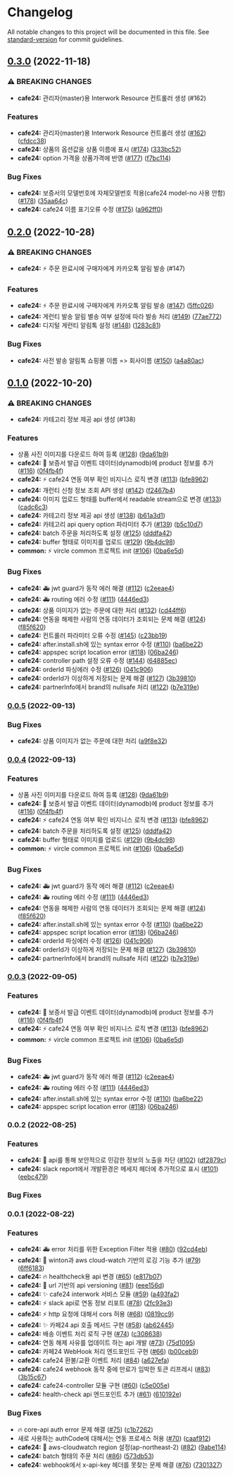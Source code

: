 # Changelog

All notable changes to this project will be documented in this file. See [standard-version](https://github.com/conventional-changelog/standard-version) for commit guidelines.

## [0.3.0](https://github.com/mass-adoption/vircle/compare/cafe24-v0.0.2...cafe24-v0.3.0) (2022-11-18)


### ⚠ BREAKING CHANGES

* **cafe24:** 관리자(master)용 Interwork Resource 컨트롤러 생성 (#162)

### Features

* **cafe24:** 관리자(master)용 Interwork Resource 컨트롤러 생성 ([#162](https://github.com/mass-adoption/vircle/issues/162)) ([cfdcc38](https://github.com/mass-adoption/vircle/commit/cfdcc3897b091023e88489907fb8695202aeff62))
* **cafe24:** 상품의 옵션값을 상품 이름에 표시 ([#174](https://github.com/mass-adoption/vircle/issues/174)) ([333bc52](https://github.com/mass-adoption/vircle/commit/333bc520349aebbe6d5e8b83f3842a50ab7f457d))
* **cafe24:** option 가격을 상품가격에 반영 ([#177](https://github.com/mass-adoption/vircle/issues/177)) ([f7bc114](https://github.com/mass-adoption/vircle/commit/f7bc1143ad88d2c6d56582addfd7d700a3db54cc))



### Bug Fixes

* **cafe24:** 보증서의 모델번호에 자체모델번호 적용(cafe24 model-no 사용 안함) ([#178](https://github.com/mass-adoption/vircle/issues/178)) ([35aa64c](https://github.com/mass-adoption/vircle/commit/35aa64ca2bb77452bb1857c951ab3f98a0f822c6))
* **cafe24:** cafe24 이름 표기오류 수정 ([#175](https://github.com/mass-adoption/vircle/issues/175)) ([a962ff0](https://github.com/mass-adoption/vircle/commit/a962ff0498c99b9eaf438261c849aaed71454f0f))


## [0.2.0](https://github.com/mass-adoption/vircle/compare/cafe24-v0.0.2...cafe24-v0.2.0) (2022-10-28)


### ⚠ BREAKING CHANGES

* **cafe24:** ⚡ 주문 완료시에 구매자에게 카카오톡 알림 발송  (#147)
### Features
* **cafe24:** ⚡ 주문 완료시에 구매자에게 카카오톡 알림 발송  ([#147](https://github.com/mass-adoption/vircle/issues/147)) ([5ffc026](https://github.com/mass-adoption/vircle/commit/5ffc026e096b93a40dc805c25e531d5fd691caa4))
* **cafe24:** 게런티 발송 알림 별송 여부 설정에 따라 발송 처리 ([#149](https://github.com/mass-adoption/vircle/issues/149)) ([77ae772](https://github.com/mass-adoption/vircle/commit/77ae7723f63e19db3e1c50643930ed45f138b0e5))
* **cafe24:** 디지털 게런티 알림톡 설정 ([#148](https://github.com/mass-adoption/vircle/issues/148)) ([1283c81](https://github.com/mass-adoption/vircle/commit/1283c81dcfb5fb50b8f0ac58063e9ca3bc23486b))


### Bug Fixes
* **cafe24:** 사전 발송 알림톡 쇼핑몰 이름 => 회사이름 ([#150](https://github.com/mass-adoption/vircle/issues/150)) ([a4a80ac](https://github.com/mass-adoption/vircle/commit/a4a80acf25c8e16ddcf7d630b953ec285a8b017c))


## [0.1.0](https://github.com/mass-adoption/vircle/compare/cafe24-v0.0.2...cafe24-v0.1.0) (2022-10-20)


### ⚠ BREAKING CHANGES

* **cafe24:** 카테고리 정보 제공 api 생성 (#138)

### Features

* 상품 사진 이미지를 다운로드 하여 등록 ([#128](https://github.com/mass-adoption/vircle/issues/128)) ([9da61b9](https://github.com/mass-adoption/vircle/commit/9da61b9576a3a57fad544612d37d35641d0cdb99))
* **cafe24:** :rocket: 보증서 발급 이벤트 데이터(dynamodb)에 product 정보를 추가 ([#116](https://github.com/mass-adoption/vircle/issues/116)) ([0f4fb4f](https://github.com/mass-adoption/vircle/commit/0f4fb4f0001de49ce59e37ac04efda963ec79df4))
* **cafe24:** :zap: cafe24 연동 여부 확인 비지니스 로직 변경 ([#113](https://github.com/mass-adoption/vircle/issues/113)) ([bfe8962](https://github.com/mass-adoption/vircle/commit/bfe89627faf3ab76c4127c09104f9d31c28078b1))
* **cafe24:** 개런티 신청 정보 조회 API 생성 ([#142](https://github.com/mass-adoption/vircle/issues/142)) ([f2467b4](https://github.com/mass-adoption/vircle/commit/f2467b468f265688f387c45189d32e3f1dfd62d2))
* **cafe24:** 이미지 업로드 형태를 buffer에서 readable stream으로 변경 ([#133](https://github.com/mass-adoption/vircle/issues/133)) ([cadc6c3](https://github.com/mass-adoption/vircle/commit/cadc6c3fb9b32bc89c42029c1f3f4681693a6e1e))
* **cafe24:** 카테고리 정보 제공 api 생성 ([#138](https://github.com/mass-adoption/vircle/issues/138)) ([b61a3d1](https://github.com/mass-adoption/vircle/commit/b61a3d16503b78e85d840fbdfd8283e4962e143a))
* **cafe24:** 카테고리 api query option 파라미터 추가 ([#139](https://github.com/mass-adoption/vircle/issues/139)) ([b5c10d7](https://github.com/mass-adoption/vircle/commit/b5c10d72a0d0501e80087176477ac4e03c900766))
* **cafe24:** batch 주문을 처리하도록 설정 ([#125](https://github.com/mass-adoption/vircle/issues/125)) ([dddfa42](https://github.com/mass-adoption/vircle/commit/dddfa425d2d1a44f50cec060fd2916d0bd2826db))
* **cafe24:** buffer 형태로 이미지를 업로드 ([#129](https://github.com/mass-adoption/vircle/issues/129)) ([9b4dc98](https://github.com/mass-adoption/vircle/commit/9b4dc98d5c923e5f28ac94e298cbbcacc8c47fda))
* **common:** ⚡ vircle common 프로젝트 init ([#106](https://github.com/mass-adoption/vircle/issues/106)) ([0ba6e5d](https://github.com/mass-adoption/vircle/commit/0ba6e5d4424c7dd01d650df70ad2dde75c371001))


### Bug Fixes

* **cafe24:** :ambulance: jwt guard가 동작 에러 해결 ([#112](https://github.com/mass-adoption/vircle/issues/112)) ([c2eeae4](https://github.com/mass-adoption/vircle/commit/c2eeae4d73408e0322f6ff4a66fa91a5353cf43c))
* **cafe24:** :ambulance: routing 에러 수정 ([#111](https://github.com/mass-adoption/vircle/issues/111)) ([4446ed3](https://github.com/mass-adoption/vircle/commit/4446ed3986a54117f35aafd15079dd6c28de6867))
* **cafe24:** 상품 이미지가 없는 주문에 대한 처리 ([#132](https://github.com/mass-adoption/vircle/issues/132)) ([cd44ff6](https://github.com/mass-adoption/vircle/commit/cd44ff6e68ca7fb2e4c3fb08e6d893084d5a5b3c))
* **cafe24:** 연동을 해제한 사람의 연동 데이터가 조회되는 문제 해결 ([#124](https://github.com/mass-adoption/vircle/issues/124)) ([f85f620](https://github.com/mass-adoption/vircle/commit/f85f620db0e88ea2c4324bb3fe396eaccc17301f))
* **cafe24:** 컨트롤러 파라미터 오류 수정 ([#145](https://github.com/mass-adoption/vircle/issues/145)) ([c23bb19](https://github.com/mass-adoption/vircle/commit/c23bb19ad74a344d6f6d93df583b8f14d8fecb60))
* **cafe24:** after.install.sh에 있는 syntax error 수정 ([#110](https://github.com/mass-adoption/vircle/issues/110)) ([ba6be22](https://github.com/mass-adoption/vircle/commit/ba6be22b69366b72ba2b7456e6c401ee0d678a0a))
* **cafe24:** appspec script location error ([#118](https://github.com/mass-adoption/vircle/issues/118)) ([06ba246](https://github.com/mass-adoption/vircle/commit/06ba24632d5a2318be70eb34afd07f13f759eb11))
* **cafe24:** controller path 설정 오류 수정 ([#144](https://github.com/mass-adoption/vircle/issues/144)) ([64885ec](https://github.com/mass-adoption/vircle/commit/64885ec493d5a14bc1c47fab0477cbe04f3e3a83))
* **cafe24:** orderId 파싱에러 수정 ([#126](https://github.com/mass-adoption/vircle/issues/126)) ([041c906](https://github.com/mass-adoption/vircle/commit/041c9063c4d6324aea8c78c86bd14c21b45f405a))
* **cafe24:** orderId가 이상하게 저장되는 문제 해결 ([#127](https://github.com/mass-adoption/vircle/issues/127)) ([3b39810](https://github.com/mass-adoption/vircle/commit/3b39810de79509cfe6529ba4d5e925b45ca6711f))
* **cafe24:** partnerInfo에서 brand의 nullsafe 처리 ([#122](https://github.com/mass-adoption/vircle/issues/122)) ([b7e319e](https://github.com/mass-adoption/vircle/commit/b7e319ee90682f357246313a906aef46ee5c24fd))

### [0.0.5](https://github.com/mass-adoption/vircle/compare/cafe24-v0.0.2...cafe24-v0.0.5) (2022-09-13)

### Bug Fixes

* **cafe24:** 상품 이미지가 없는 주문에 대한 처리 ([a9f8e32](https://github.com/mass-adoption/vircle/commit/a9f8e32941518415c5b4fbed86df728f6bde12a0))


### [0.0.4](https://github.com/mass-adoption/vircle/compare/cafe24-v0.0.2...cafe24-v0.0.4) (2022-09-13)


### Features

* 상품 사진 이미지를 다운로드 하여 등록 ([#128](https://github.com/mass-adoption/vircle/issues/128)) ([9da61b9](https://github.com/mass-adoption/vircle/commit/9da61b9576a3a57fad544612d37d35641d0cdb99))
* **cafe24:** :rocket: 보증서 발급 이벤트 데이터(dynamodb)에 product 정보를 추가 ([#116](https://github.com/mass-adoption/vircle/issues/116)) ([0f4fb4f](https://github.com/mass-adoption/vircle/commit/0f4fb4f0001de49ce59e37ac04efda963ec79df4))
* **cafe24:** :zap: cafe24 연동 여부 확인 비지니스 로직 변경 ([#113](https://github.com/mass-adoption/vircle/issues/113)) ([bfe8962](https://github.com/mass-adoption/vircle/commit/bfe89627faf3ab76c4127c09104f9d31c28078b1))
* **cafe24:** batch 주문을 처리하도록 설정 ([#125](https://github.com/mass-adoption/vircle/issues/125)) ([dddfa42](https://github.com/mass-adoption/vircle/commit/dddfa425d2d1a44f50cec060fd2916d0bd2826db))
* **cafe24:** buffer 형태로 이미지를 업로드 ([#129](https://github.com/mass-adoption/vircle/issues/129)) ([9b4dc98](https://github.com/mass-adoption/vircle/commit/9b4dc98d5c923e5f28ac94e298cbbcacc8c47fda))
* **common:** ⚡ vircle common 프로젝트 init ([#106](https://github.com/mass-adoption/vircle/issues/106)) ([0ba6e5d](https://github.com/mass-adoption/vircle/commit/0ba6e5d4424c7dd01d650df70ad2dde75c371001))


### Bug Fixes

* **cafe24:** :ambulance: jwt guard가 동작 에러 해결 ([#112](https://github.com/mass-adoption/vircle/issues/112)) ([c2eeae4](https://github.com/mass-adoption/vircle/commit/c2eeae4d73408e0322f6ff4a66fa91a5353cf43c))
* **cafe24:** :ambulance: routing 에러 수정 ([#111](https://github.com/mass-adoption/vircle/issues/111)) ([4446ed3](https://github.com/mass-adoption/vircle/commit/4446ed3986a54117f35aafd15079dd6c28de6867))
* **cafe24:** 연동을 해제한 사람의 연동 데이터가 조회되는 문제 해결 ([#124](https://github.com/mass-adoption/vircle/issues/124)) ([f85f620](https://github.com/mass-adoption/vircle/commit/f85f620db0e88ea2c4324bb3fe396eaccc17301f))
* **cafe24:** after.install.sh에 있는 syntax error 수정 ([#110](https://github.com/mass-adoption/vircle/issues/110)) ([ba6be22](https://github.com/mass-adoption/vircle/commit/ba6be22b69366b72ba2b7456e6c401ee0d678a0a))
* **cafe24:** appspec script location error ([#118](https://github.com/mass-adoption/vircle/issues/118)) ([06ba246](https://github.com/mass-adoption/vircle/commit/06ba24632d5a2318be70eb34afd07f13f759eb11))
* **cafe24:** orderId 파싱에러 수정 ([#126](https://github.com/mass-adoption/vircle/issues/126)) ([041c906](https://github.com/mass-adoption/vircle/commit/041c9063c4d6324aea8c78c86bd14c21b45f405a))
* **cafe24:** orderId가 이상하게 저장되는 문제 해결 ([#127](https://github.com/mass-adoption/vircle/issues/127)) ([3b39810](https://github.com/mass-adoption/vircle/commit/3b39810de79509cfe6529ba4d5e925b45ca6711f))
* **cafe24:** partnerInfo에서 brand의 nullsafe 처리 ([#122](https://github.com/mass-adoption/vircle/issues/122)) ([b7e319e](https://github.com/mass-adoption/vircle/commit/b7e319ee90682f357246313a906aef46ee5c24fd))

### [0.0.3](https://github.com/mass-adoption/vircle/compare/cafe24-v0.0.2...cafe24-v0.0.3) (2022-09-05)


### Features

* **cafe24:** :rocket: 보증서 발급 이벤트 데이터(dynamodb)에 product 정보를 추가 ([#116](https://github.com/mass-adoption/vircle/issues/116)) ([0f4fb4f](https://github.com/mass-adoption/vircle/commit/0f4fb4f0001de49ce59e37ac04efda963ec79df4))
* **cafe24:** :zap: cafe24 연동 여부 확인 비지니스 로직 변경 ([#113](https://github.com/mass-adoption/vircle/issues/113)) ([bfe8962](https://github.com/mass-adoption/vircle/commit/bfe89627faf3ab76c4127c09104f9d31c28078b1))
* **common:** ⚡ vircle common 프로젝트 init ([#106](https://github.com/mass-adoption/vircle/issues/106)) ([0ba6e5d](https://github.com/mass-adoption/vircle/commit/0ba6e5d4424c7dd01d650df70ad2dde75c371001))


### Bug Fixes

* **cafe24:** :ambulance: jwt guard가 동작 에러 해결 ([#112](https://github.com/mass-adoption/vircle/issues/112)) ([c2eeae4](https://github.com/mass-adoption/vircle/commit/c2eeae4d73408e0322f6ff4a66fa91a5353cf43c))
* **cafe24:** :ambulance: routing 에러 수정 ([#111](https://github.com/mass-adoption/vircle/issues/111)) ([4446ed3](https://github.com/mass-adoption/vircle/commit/4446ed3986a54117f35aafd15079dd6c28de6867))
* **cafe24:** after.install.sh에 있는 syntax error 수정 ([#110](https://github.com/mass-adoption/vircle/issues/110)) ([ba6be22](https://github.com/mass-adoption/vircle/commit/ba6be22b69366b72ba2b7456e6c401ee0d678a0a))
* **cafe24:** appspec script location error ([#118](https://github.com/mass-adoption/vircle/issues/118)) ([06ba246](https://github.com/mass-adoption/vircle/commit/06ba24632d5a2318be70eb34afd07f13f759eb11))

### 0.0.2 (2022-08-25)


### Features

* **cafe24:** :memo: api를 통해 보안적으로 민감한 정보의 노출을 차단 ([#102](https://github.com/mass-adoption/vircle/issues/102)) ([df2879c](https://github.com/mass-adoption/vircle/commit/df2879cec89d6933d45cc54f837dac088d8b312b))
* **cafe24:** slack report에서 개발환경은 메세지 헤더에 추가적으로 표시 ([#101](https://github.com/mass-adoption/vircle/issues/101)) ([eebc479](https://github.com/mass-adoption/vircle/commit/eebc47991685a8d08e2b61954470081d99039a05))


### Bug Fixes

### 0.0.1 (2022-08-22)


### Features

* **cafe24:** :ambulance: error 처리를 위한 Exception Filter 적용 ([#80](https://github.com/mass-adoption/vircle/issues/80)) ([92cd4eb](https://github.com/mass-adoption/vircle/commit/92cd4ebd25e586c7674dfa18f3644f81ab7903f8))
* **cafe24:** :art: winton과 aws cloud-watch 기반의 로깅 기능 추가 ([#79](https://github.com/mass-adoption/vircle/issues/79)) ([6ff6183](https://github.com/mass-adoption/vircle/commit/6ff61837b300f4ade5ac4540f403340aae699a39))
* **cafe24:** :fire: healthcheck용 api 변경 ([#65](https://github.com/mass-adoption/vircle/issues/65)) ([e817b07](https://github.com/mass-adoption/vircle/commit/e817b0765b7c8d1d4dec4e4b6fe22b072ed0a3c9))
* **cafe24:** :memo: url 기반의 api versioning ([#81](https://github.com/mass-adoption/vircle/issues/81)) ([eee156d](https://github.com/mass-adoption/vircle/commit/eee156d32a558b92f32e34e7eed43debb6953cd1))
* **cafe24:** :sparkles: cafe24 interwork 서비스 모듈 ([#59](https://github.com/mass-adoption/vircle/issues/59)) ([a493fa2](https://github.com/mass-adoption/vircle/commit/a493fa20e6d07dc7f80fd5b247124c6e1bab5c32))
* **cafe24:** :zap: slack api로 연동 정보 리포트 ([#78](https://github.com/mass-adoption/vircle/issues/78)) ([2fc93e3](https://github.com/mass-adoption/vircle/commit/2fc93e34bff2289b68f748c652cdb28709f60945))
* **cafe24:** ⚡ http 요청에 대해서 cors 허용 ([#68](https://github.com/mass-adoption/vircle/issues/68)) ([0819cc9](https://github.com/mass-adoption/vircle/commit/0819cc99740a743240b78f61d98406a0c120e29f))
* **cafe24:** ✨ 카페24 api 호출 메서드 구현 ([#58](https://github.com/mass-adoption/vircle/issues/58)) ([ab62445](https://github.com/mass-adoption/vircle/commit/ab62445722866cb28ebb4d3932cad8d2f816b184))
* **cafe24:** 배송 이벤트 처리 로직 구현 ([#74](https://github.com/mass-adoption/vircle/issues/74)) ([c308638](https://github.com/mass-adoption/vircle/commit/c308638b9dca2f34fe6af244f083bbba05adfa05))
* **cafe24:** 연동 해제 사유를 업데이트 하는 api 개발 ([#73](https://github.com/mass-adoption/vircle/issues/73)) ([75d1095](https://github.com/mass-adoption/vircle/commit/75d10956b042fd84670057979890e712515a6734))
* **cafe24:** 카페24 WebHook 처리 엔드포인드 구현 ([#66](https://github.com/mass-adoption/vircle/issues/66)) ([b00ceb9](https://github.com/mass-adoption/vircle/commit/b00ceb983a4ba752054a42c17435f506bad3954a))
* **cafe24:** cafe24 환불/교환 이벤트 처리 ([#84](https://github.com/mass-adoption/vircle/issues/84)) ([a627efa](https://github.com/mass-adoption/vircle/commit/a627efae73e87fc8a4a4ed84e5a9cfa23e5d5c77))
* **cafe24:** cafe24 webhook 동작 중에 만료가 임박한 토큰 리프레시 ([#83](https://github.com/mass-adoption/vircle/issues/83)) ([3b15c67](https://github.com/mass-adoption/vircle/commit/3b15c67fee7a1efe8dfab6a80659fef92b29d1f4))
* **cafe24:** cafe24-controller 모듈 구현 ([#60](https://github.com/mass-adoption/vircle/issues/60)) ([c5e005e](https://github.com/mass-adoption/vircle/commit/c5e005e8fe60a205a97ce12c0d320c3e94a043c7))
* **cafe24:** health-check api 엔드포인트 추가 ([#61](https://github.com/mass-adoption/vircle/issues/61)) ([610192e](https://github.com/mass-adoption/vircle/commit/610192ef89969a5bb90e0c88ba80b9c9ab8a5164))


### Bug Fixes

* 🔥 core-api auth error 문제 해결 ([#75](https://github.com/mass-adoption/vircle/issues/75)) ([c1b7262](https://github.com/mass-adoption/vircle/commit/c1b72620a1f0e0b0d198b35a6520be996fe37957))
* 새로 사용하는 authCode에 대해서는 연동 프로세스 허용 ([#70](https://github.com/mass-adoption/vircle/issues/70)) ([caaf912](https://github.com/mass-adoption/vircle/commit/caaf9122b49f04aca5c661a2c4d6589681370b70))
* **cafe24:** :bug: aws-cloudwatch region 설정(ap-northeast-2) ([#82](https://github.com/mass-adoption/vircle/issues/82)) ([9abe114](https://github.com/mass-adoption/vircle/commit/9abe114ec45809d5abf3f6345675deb29ad0e7c1))
* **cafe24:** batch 형태의 주문 처리 ([#86](https://github.com/mass-adoption/vircle/issues/86)) ([573db53](https://github.com/mass-adoption/vircle/commit/573db530784a2504ad2c307d4cd3cd8d2baaca51))
* **cafe24:** webhook에서 x-api-key 헤더를 못찾는 문제 해결 ([#76](https://github.com/mass-adoption/vircle/issues/76)) ([7301327](https://github.com/mass-adoption/vircle/commit/73013270fb4e0c4a9bc35b8d26aab5cf906850b4))
